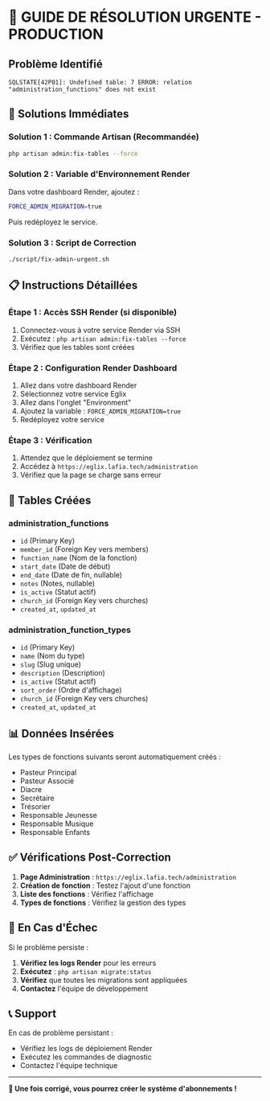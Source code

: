 # 🚨 GUIDE DE RÉSOLUTION URGENTE - PRODUCTION

## Problème Identifié
```
SQLSTATE[42P01]: Undefined table: 7 ERROR: relation "administration_functions" does not exist
```

## 🎯 Solutions Immédiates

### Solution 1 : Commande Artisan (Recommandée)
```bash
php artisan admin:fix-tables --force
```

### Solution 2 : Variable d'Environnement Render
Dans votre dashboard Render, ajoutez :
```bash
FORCE_ADMIN_MIGRATION=true
```
Puis redéployez le service.

### Solution 3 : Script de Correction
```bash
./script/fix-admin-urgent.sh
```

## 📋 Instructions Détaillées

### Étape 1 : Accès SSH Render (si disponible)
1. Connectez-vous à votre service Render via SSH
2. Exécutez : `php artisan admin:fix-tables --force`
3. Vérifiez que les tables sont créées

### Étape 2 : Configuration Render Dashboard
1. Allez dans votre dashboard Render
2. Sélectionnez votre service Eglix
3. Allez dans l'onglet "Environment"
4. Ajoutez la variable : `FORCE_ADMIN_MIGRATION=true`
5. Redéployez votre service

### Étape 3 : Vérification
1. Attendez que le déploiement se termine
2. Accédez à `https://eglix.lafia.tech/administration`
3. Vérifiez que la page se charge sans erreur

## 🔧 Tables Créées

### administration_functions
- `id` (Primary Key)
- `member_id` (Foreign Key vers members)
- `function_name` (Nom de la fonction)
- `start_date` (Date de début)
- `end_date` (Date de fin, nullable)
- `notes` (Notes, nullable)
- `is_active` (Statut actif)
- `church_id` (Foreign Key vers churches)
- `created_at`, `updated_at`

### administration_function_types
- `id` (Primary Key)
- `name` (Nom du type)
- `slug` (Slug unique)
- `description` (Description)
- `is_active` (Statut actif)
- `sort_order` (Ordre d'affichage)
- `church_id` (Foreign Key vers churches)
- `created_at`, `updated_at`

## 📊 Données Insérées

Les types de fonctions suivants seront automatiquement créés :
- Pasteur Principal
- Pasteur Associé
- Diacre
- Secrétaire
- Trésorier
- Responsable Jeunesse
- Responsable Musique
- Responsable Enfants

## ✅ Vérifications Post-Correction

1. **Page Administration** : `https://eglix.lafia.tech/administration`
2. **Création de fonction** : Testez l'ajout d'une fonction
3. **Liste des fonctions** : Vérifiez l'affichage
4. **Types de fonctions** : Vérifiez la gestion des types

## 🚨 En Cas d'Échec

Si le problème persiste :

1. **Vérifiez les logs Render** pour les erreurs
2. **Exécutez** : `php artisan migrate:status`
3. **Vérifiez** que toutes les migrations sont appliquées
4. **Contactez** l'équipe de développement

## 📞 Support

En cas de problème persistant :
- Vérifiez les logs de déploiement Render
- Exécutez les commandes de diagnostic
- Contactez l'équipe technique

---

**🎉 Une fois corrigé, vous pourrez créer le système d'abonnements !**
